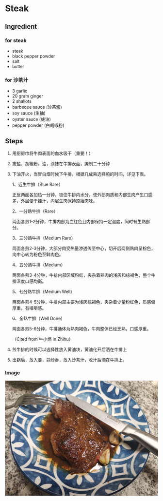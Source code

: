 # Steak

## Ingredient

### for steak
- steak
- black pepper powder
- salt
- butter

### for 沙茶汁
- 3 garlic
- 20 gram ginger
- 2 shallots
- barbeque sauce (沙茶酱)
- soy sauce (生抽)
- oyster sauce (蚝油)
- pepper powder (白胡椒粉)

## Steps
1. 用厨房巾将牛肉表面的血水吸干（重要！）
2. 撒盐，胡椒粉，油，涂抹在牛排表面，腌制二十分钟
3. 下油开火，当冒白烟时候下牛排。根据几成熟选择煎的时间，详见下表。

    1、近生牛排（Blue Rare）

    正反两面各加热一分钟，锁住牛排内水分，使外部肉质和内部生肉产生口感差，外层便于挂汁，内层生肉保持原始肉味。

    2、一分熟牛排（Rare）

    两面各煎1-2分钟，牛排内部为血红色且内部保持一定温度，同时有生熟部分。

    3、三分熟牛排（Medium Rare）

    两面各煎2-3分钟，大部分肉受热量渗透传至中心，切开后两侧熟肉呈棕色，向中心转为粉色至鲜肉色。

    4、五分熟牛排（Medium）

    两面各煎3-4分钟，牛排内部区域粉红，夹杂着熟肉的浅灰和棕褐色，整个牛排温度口感均衡。

    5、七分熟牛排（Medium Well）

    两面各煎4-5分钟，牛排内部主要为浅灰棕褐色，夹杂着少量粉红色，质感偏厚重，有咀嚼感。

    6、全熟牛排（Well Done）

    两面各煎5-6分钟，牛排通体为熟肉褐色，牛肉整体已经烹熟，口感厚重。

    （Cited from 牛小燃 in Zhihu）

4. 煎牛排的时候可以选择性放入黄油块，黄油化开后洒在牛排上

5. 出锅后，放入姜，蒜炒香，放入沙茶汁，收汁后洒在牛排上。

### Image

![Steak](img/Steak.jpg "Steak")
